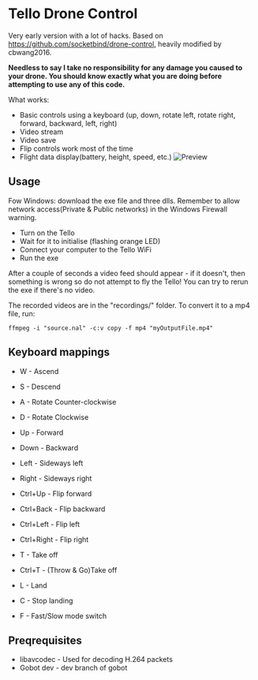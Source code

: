 # Tello Drone Control

Very early version with a lot of hacks. Based on https://github.com/socketbind/drone-control, heavily modified by cbwang2016.

**Needless to say I take no responsibility for any damage you caused to your drone. You should know exactly what you are doing before attempting to use any of this code.**

What works:
* Basic controls using a keyboard (up, down, rotate left, rotate right, forward, backward, left, right)
* Video stream
* Video save
* Flip controls work most of the time
* Flight data display(battery, height, speed, etc.)
![Preview](https://cbwang2016.github.io/images/Drone%20Control%202018_5_18%209_28_09.png)

## Usage

Fow Windows: download the exe file and three dlls. Remember to allow network access(Private & Public networks) in the Windows Firewall warning.

* Turn on the Tello
* Wait for it to initialise (flashing orange LED)
* Connect your computer to the Tello WiFi
* Run the exe

After a couple of seconds a video feed should appear - if it doesn't, then something is wrong so do not attempt to fly the Tello! You can try to rerun the exe if there's no video.

The recorded videos are in the "recordings/" folder. To convert it to a mp4 file, run:
```
ffmpeg -i "source.nal" -c:v copy -f mp4 "myOutputFile.mp4"
```

## Keyboard mappings

- W - Ascend
- S - Descend
- A - Rotate Counter-clockwise
- D - Rotate Clockwise

- Up - Forward
- Down - Backward
- Left - Sideways left
- Right - Sideways right

- Ctrl+Up - Flip forward
- Ctrl+Back - Flip backward
- Ctrl+Left - Flip left
- Ctrl+Right - Flip right

- T - Take off
- Ctrl+T - (Throw & Go)Take off
- L - Land
- C - Stop landing
- F - Fast/Slow mode switch

## Preqrequisites

* libavcodec - Used for decoding H.264 packets
* Gobot dev - dev branch of gobot